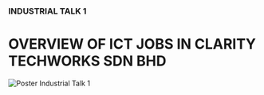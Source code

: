 ### INDUSTRIAL TALK 1

# OVERVIEW OF ICT JOBS IN CLARITY TECHWORKS SDN BHD
![Poster Industrial Talk 1](https://github.com/miqbaltariq/SECP1513/assets/147676875/2e214c0e-2164-4249-bf36-96250fc605cc)
